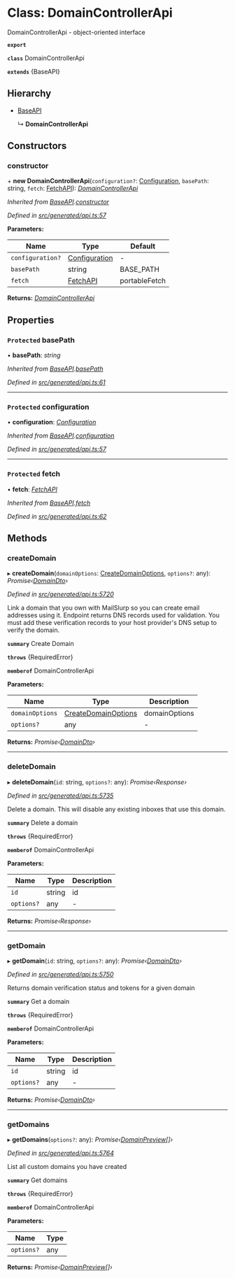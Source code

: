 # Class: DomainControllerApi

DomainControllerApi - object-oriented interface

**`export`** 

**`class`** DomainControllerApi

**`extends`** {BaseAPI}

## Hierarchy

* [BaseAPI](_generated_api_.baseapi.md)

  ↳ **DomainControllerApi**

## Constructors

###  constructor

\+ **new DomainControllerApi**(`configuration?`: [Configuration](_generated_configuration_.configuration.md), `basePath`: string, `fetch`: [FetchAPI](../interfaces/_generated_api_.fetchapi.md)): *[DomainControllerApi](_generated_api_.domaincontrollerapi.md)*

*Inherited from [BaseAPI](_generated_api_.baseapi.md).[constructor](_generated_api_.baseapi.md#constructor)*

*Defined in [src/generated/api.ts:57](https://github.com/mailslurp/mailslurp-client-ts-js/blob/5d485ad/src/generated/api.ts#L57)*

**Parameters:**

Name | Type | Default |
------ | ------ | ------ |
`configuration?` | [Configuration](_generated_configuration_.configuration.md) | - |
`basePath` | string |  BASE_PATH |
`fetch` | [FetchAPI](../interfaces/_generated_api_.fetchapi.md) |  portableFetch |

**Returns:** *[DomainControllerApi](_generated_api_.domaincontrollerapi.md)*

## Properties

### `Protected` basePath

• **basePath**: *string*

*Inherited from [BaseAPI](_generated_api_.baseapi.md).[basePath](_generated_api_.baseapi.md#protected-basepath)*

*Defined in [src/generated/api.ts:61](https://github.com/mailslurp/mailslurp-client-ts-js/blob/5d485ad/src/generated/api.ts#L61)*

___

### `Protected` configuration

• **configuration**: *[Configuration](_generated_configuration_.configuration.md)*

*Inherited from [BaseAPI](_generated_api_.baseapi.md).[configuration](_generated_api_.baseapi.md#protected-configuration)*

*Defined in [src/generated/api.ts:57](https://github.com/mailslurp/mailslurp-client-ts-js/blob/5d485ad/src/generated/api.ts#L57)*

___

### `Protected` fetch

• **fetch**: *[FetchAPI](../interfaces/_generated_api_.fetchapi.md)*

*Inherited from [BaseAPI](_generated_api_.baseapi.md).[fetch](_generated_api_.baseapi.md#protected-fetch)*

*Defined in [src/generated/api.ts:62](https://github.com/mailslurp/mailslurp-client-ts-js/blob/5d485ad/src/generated/api.ts#L62)*

## Methods

###  createDomain

▸ **createDomain**(`domainOptions`: [CreateDomainOptions](../interfaces/_generated_api_.createdomainoptions.md), `options?`: any): *Promise‹[DomainDto](../interfaces/_generated_api_.domaindto.md)›*

*Defined in [src/generated/api.ts:5720](https://github.com/mailslurp/mailslurp-client-ts-js/blob/5d485ad/src/generated/api.ts#L5720)*

Link a domain that you own with MailSlurp so you can create email addresses using it. Endpoint returns DNS records used for validation. You must add these verification records to your host provider's DNS setup to verify the domain.

**`summary`** Create Domain

**`throws`** {RequiredError}

**`memberof`** DomainControllerApi

**Parameters:**

Name | Type | Description |
------ | ------ | ------ |
`domainOptions` | [CreateDomainOptions](../interfaces/_generated_api_.createdomainoptions.md) | domainOptions |
`options?` | any | - |

**Returns:** *Promise‹[DomainDto](../interfaces/_generated_api_.domaindto.md)›*

___

###  deleteDomain

▸ **deleteDomain**(`id`: string, `options?`: any): *Promise‹Response›*

*Defined in [src/generated/api.ts:5735](https://github.com/mailslurp/mailslurp-client-ts-js/blob/5d485ad/src/generated/api.ts#L5735)*

Delete a domain. This will disable any existing inboxes that use this domain.

**`summary`** Delete a domain

**`throws`** {RequiredError}

**`memberof`** DomainControllerApi

**Parameters:**

Name | Type | Description |
------ | ------ | ------ |
`id` | string | id |
`options?` | any | - |

**Returns:** *Promise‹Response›*

___

###  getDomain

▸ **getDomain**(`id`: string, `options?`: any): *Promise‹[DomainDto](../interfaces/_generated_api_.domaindto.md)›*

*Defined in [src/generated/api.ts:5750](https://github.com/mailslurp/mailslurp-client-ts-js/blob/5d485ad/src/generated/api.ts#L5750)*

Returns domain verification status and tokens for a given domain

**`summary`** Get a domain

**`throws`** {RequiredError}

**`memberof`** DomainControllerApi

**Parameters:**

Name | Type | Description |
------ | ------ | ------ |
`id` | string | id |
`options?` | any | - |

**Returns:** *Promise‹[DomainDto](../interfaces/_generated_api_.domaindto.md)›*

___

###  getDomains

▸ **getDomains**(`options?`: any): *Promise‹[DomainPreview](../interfaces/_generated_api_.domainpreview.md)[]›*

*Defined in [src/generated/api.ts:5764](https://github.com/mailslurp/mailslurp-client-ts-js/blob/5d485ad/src/generated/api.ts#L5764)*

List all custom domains you have created

**`summary`** Get domains

**`throws`** {RequiredError}

**`memberof`** DomainControllerApi

**Parameters:**

Name | Type |
------ | ------ |
`options?` | any |

**Returns:** *Promise‹[DomainPreview](../interfaces/_generated_api_.domainpreview.md)[]›*
